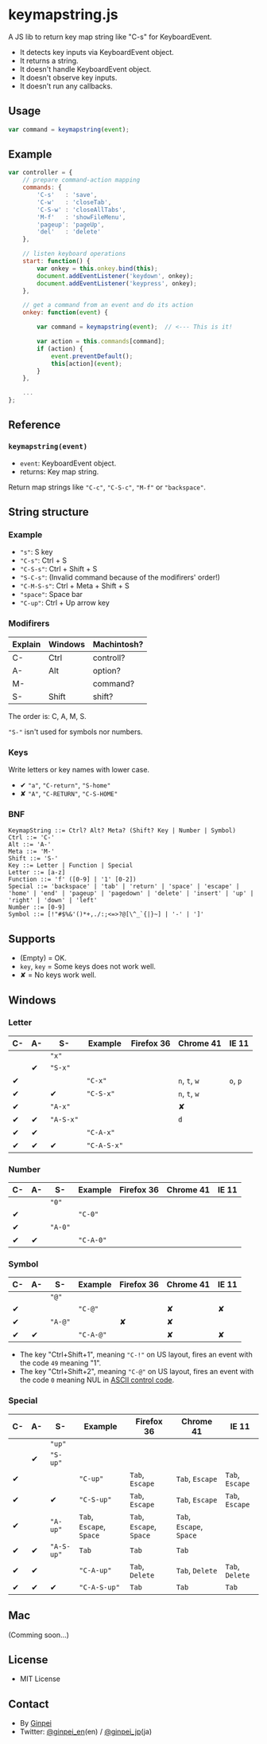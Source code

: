# keymapstring.js

A JS lib to return key map string like "C-s" for KeyboardEvent.

* It detects key inputs via KeyboardEvent object.
* It returns a string.
* It doesn't handle KeyboardEvent object.
* It doesn't observe key inputs.
* It doesn't run any callbacks.

## Usage

```js
var command = keymapstring(event);
```

## Example

```js
var controller = {
    // prepare command-action mapping
    commands: {
        'C-s'   : 'save',
        'C-w'   : 'closeTab',
        'C-S-w' : 'closeAllTabs',
        'M-f'   : 'showFileMenu',
        'pageup': 'pageUp',
        'del'   : 'delete'
    },

    // listen keyboard operations
    start: function() {
        var onkey = this.onkey.bind(this);
        document.addEventListener('keydown', onkey);
        document.addEventListener('keypress', onkey);
    },

    // get a command from an event and do its action
    onkey: function(event) {

        var command = keymapstring(event);  // <--- This is it!

        var action = this.commands[command];
        if (action) {
            event.preventDefault();
            this[action](event);
        }
    },

    ...
};
```

## Reference

### `keymapstring(event)`

* `event`: KeyboardEvent object.
* returns: Key map string.

Return map strings like `"C-c"`, `"C-S-c"`, `"M-f"` or `"backspace"`.

## String structure

### Example

* `"s"`: S key
* `"C-s"`: Ctrl + S
* `"C-S-s"`: Ctrl + Shift + S
* `"S-C-s"`: (Invalid command because of the modifirers' order!)
* `"C-M-S-s"`: Ctrl + Meta + Shift + S
* `"space"`: Space bar
* `"C-up"`: Ctrl + Up arrow key

### Modifirers

Explain|Windows|Machintosh?
-------|-------|----------
C-     |Ctrl   |controll?
A-     |Alt    |option?
M-     |       |command?
S-     |Shift  |shift?

The order is: C, A, M, S.

`"S-"` isn't used for symbols nor numbers.

### Keys

Write letters or key names with lower case.

* ✔ `"a"`, `"C-return"`, `"S-home"`
* ✘ `"A"`, `"C-RETURN"`, `"C-S-HOME"`

### BNF

```bnf
KeymapString ::= Ctrl? Alt? Meta? (Shift? Key | Number | Symbol)
Ctrl ::= 'C-'
Alt ::= 'A-'
Meta ::= 'M-'
Shift ::= 'S-'
Key ::= Letter | Function | Special
Letter ::= [a-z]
Function ::= 'f' ([0-9] | '1' [0-2])
Special ::= 'backspace' | 'tab' | 'return' | 'space' | 'escape' | 'home' | 'end' | 'pageup' | 'pagedown' | 'delete' | 'insert' | 'up' | 'right' | 'down' | 'left'
Number ::= [0-9]
Symbol ::= [!"#$%&'()*+,./:;<=>?@[\^_`{|}~] | '-' | ']'
```

## Supports

* (Empty) = OK.
* `key`, `key` = Some keys does not work well.
* ✘ = No keys work well.

## Windows

### Letter

C- |A- |S- |Example     |Firefox 36|Chrome 41    |IE 11
---|---|---|------------|----------|-------------|-----
   |   |   |`"x"`       |          |             |
   |   |✔ |`"S-x"`     |          |             |
✔ |   |   |`"C-x"`     |          |`n`, `t`, `w`|`o`, `p`
✔ |   |✔ |`"C-S-x"`   |          |`n`, `t`, `w`|
   |✔ |   |`"A-x"`     |          |             |✘
   |✔ |✔ |`"A-S-x"`   |          |             |`d`
✔ |✔ |   |`"C-A-x"`   |          |             |
✔ |✔ |✔ |`"C-A-S-x"` |          |             |

### Number

C- |A- |S- |Example     |Firefox 36|Chrome 41    |IE 11
---|---|---|------------|----------|-------------|-----
   |   |   |`"0"`       |          |             |  
✔ |   |   |`"C-0"`     |          |             |  
   |✔ |   |`"A-0"`     |          |             |  
✔ |✔ |   |`"C-A-0"`   |          |             |  

### Symbol

C- |A- |S- |Example     |Firefox 36|Chrome 41    |IE 11
---|---|---|------------|----------|-------------|-----
   |   |   |`"@"`       |          |             |  
✔ |   |   |`"C-@"`     |          |✘           |✘
   |✔ |   |`"A-@"`     |          |✘           |✘
✔ |✔ |   |`"C-A-@"`   |          |✘           |✘

* The key "Ctrl+Shift+1", meaning `"C-!"` on US layout, fires an event with the code `49` meaning "1".
* The key "Ctrl+Shift+2", meaning `"C-@"` on US layout, fires an event with the code `0` meaning NUL in [ASCII control code](http://en.wikipedia.org/wiki/ASCII#ASCII_control_code_chart).

### Special

C- |A- |S- |Example     |Firefox 36              |Chrome 41               |IE 11
---|---|---|------------|------------------------|------------------------|-----
   |   |   |`"up"`      |                        |                        |                        
   |   |✔ |`"S-up"`    |                        |                        |                        
✔ |   |   |`"C-up"`    |`Tab`, `Escape`         |`Tab`, `Escape`         |`Tab`, `Escape`         
✔ |   |✔ |`"C-S-up"`  |`Tab`, `Escape`         |`Tab`, `Escape`         |`Tab`, `Escape`         
   |✔ |   |`"A-up"`    |`Tab`, `Escape`, `Space`|`Tab`, `Escape`, `Space`|`Tab`, `Escape`, `Space`
   |✔ |✔ |`"A-S-up"`  |`Tab`                   |`Tab`                   |`Tab`                   
✔ |✔ |   |`"C-A-up"`  |`Tab`, `Delete`         |`Tab`, `Delete`         |`Tab`, `Delete`         
✔ |✔ |✔ |`"C-A-S-up"`|`Tab`                   |`Tab`                   |`Tab`                   

## Mac

(Comming soon...)

## License

* MIT License

## Contact

* By [Ginpei](https://github.com/ginpei/ginpei)
* Twitter: [@ginpei\_en](https://twitter.com/ginpei_en)(en) / [@ginpei\_jp](https://twitter.com/ginpei_jp)(ja)
